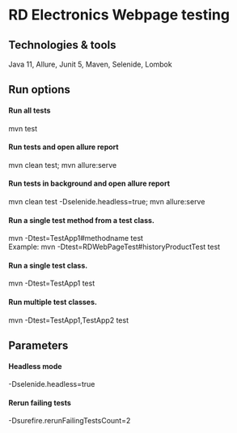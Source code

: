 # RD Electronics Webpage testing

## Technologies & tools
Java 11, Allure, Junit 5, Maven, Selenide, Lombok

## Run options

#### Run all tests                
mvn test 

#### Run tests and open allure report 
mvn clean test; mvn allure:serve

#### Run tests in background and open allure report 
mvn clean test -Dselenide.headless=true; mvn allure:serve

#### Run a single test method from a test class.
mvn -Dtest=TestApp1#methodname test   
Example: mvn -Dtest=RDWebPageTest#historyProductTest test

#### Run a single test class.
mvn -Dtest=TestApp1 test

#### Run multiple test classes.
mvn -Dtest=TestApp1,TestApp2 test

## Parameters

#### Headless mode
-Dselenide.headless=true

#### Rerun failing tests
-Dsurefire.rerunFailingTestsCount=2